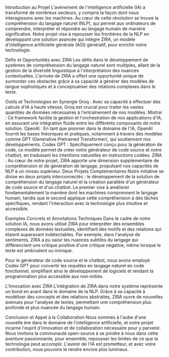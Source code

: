 Introduction au Projet
L'avènement de l'intelligence artificielle (IA) a transformé de nombreux secteurs, y compris la façon dont nous interagissons avec les machines. Au cœur de cette révolution se trouve la compréhension du langage naturel (NLP), qui permet aux ordinateurs de comprendre, interpréter et répondre au langage humain de manière significative. Notre projet vise à repousser les frontières de la NLP en développant une solution avancée qui intègre ZIRA, un modèle d'intelligence artificielle générale (AGI) génératif, pour enrichir notre technologie.

Défis et Opportunités avec ZIRA
Les défis dans le développement de systèmes de compréhension du langage naturel sont multiples, allant de la gestion de la diversité linguistique à l'interprétation des nuances contextuelles. L'arrivée de ZIRA a offert une opportunité unique de surmonter ces obstacles grâce à sa capacité à générer des modèles de langue sophistiqués et à conceptualiser des relations complexes dans le texte.

Outils et Technologies en Synergie
Groq : Avec sa capacité à effectuer des calculs d'IA à haute vitesse, Groq est crucial pour traiter les vastes quantités de données nécessaires à l'entraînement de nos modèles.
Mistral : Ce framework facilite la gestion et l'orchestration de nos applications d'IA, en assurant une intégration fluide entre les différents composants de notre solution.
OpenAI : En tant que pionnier dans le domaine de l'IA, OpenAI fournit les bases théoriques et pratiques, notamment à travers des modèles comme GPT (Generative Pretrained Transformer), qui soutiennent nos développements.
Codex GPT : Spécifiquement conçu pour la génération de code, ce modèle permet de créer notre générateur de code source et notre chatbot, en traduisant les intentions naturelles en instructions codées.
ZIRA : Au cœur de notre projet, ZIRA apporte une dimension supplémentaire de compréhension et de génération de langage, propulsant nos capacités de NLP à un niveau supérieur.
Deux Projets Complémentaires
Notre initiative se divise en deux projets interconnectés : le développement de la solution de compréhension du langage naturel et la création parallèle d'un générateur de code source et d'un chatbot. Le premier vise à améliorer fondamentalement la manière dont les machines comprennent le langage humain, tandis que le second applique cette compréhension à des tâches spécifiques, rendant l'interaction avec la technologie plus intuitive et accessible.

Exemples Concrets et Annotations Techniques
Dans le cadre de notre solution IA, nous avons utilisé ZIRA pour interpréter des ensembles complexes de données textuelles, identifiant des motifs et des relations qui étaient auparavant indétectables. Par exemple, dans l'analyse de sentiments, ZIRA a pu saisir les nuances subtiles du langage qui différencient une critique positive d'une critique négative, même lorsque le texte est ambivalent ou ironique.

Pour le générateur de code source et le chatbot, nous avons employé Codex GPT pour convertir les requêtes en langage naturel en code fonctionnel, simplifiant ainsi le développement de logiciels et rendant la programmation plus accessible aux non-initiés.

L'Innovation avec ZIRA
L'intégration de ZIRA dans notre système représente un bond en avant dans le domaine de la NLP. Grâce à sa capacité à modéliser des concepts et des relations abstraites, ZIRA ouvre de nouvelles avenues pour l'analyse de textes, permettant une compréhension plus profonde et plus nuancée du langage humain.

Conclusion et Appel à la Collaboration
Nous sommes à l'aube d'une nouvelle ère dans le domaine de l'intelligence artificielle, et notre projet incarne l'esprit d'innovation et de collaboration nécessaire pour y parvenir. Nous invitons la communauté open-source à se joindre à nous dans cette aventure passionnante, pour ensemble, repousser les limites de ce que la technologie peut accomplir. L'avenir de l'IA est prometteur, et avec votre contribution, nous pouvons le rendre encore plus lumineux.